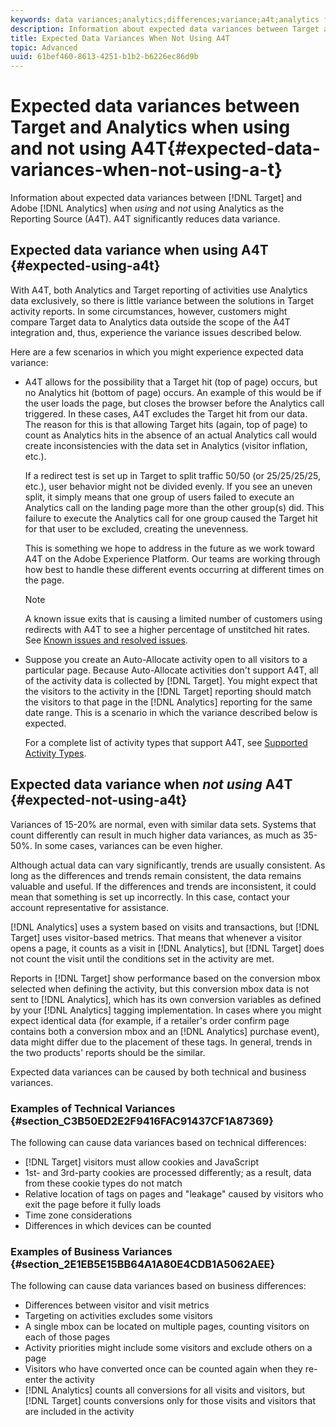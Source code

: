 ```yaml
---
keywords: data variances;analytics;differences;variance;a4t;analytics for target;analytics as the reporting source;discrepancies;discrepancy
description: Information about expected data variances between Target and Adobe Analytics when not using Analytics as the Reporting Source (A4T), which eliminates data variance altogether.
title: Expected Data Variances When Not Using A4T
topic: Advanced
uuid: 61bef460-8613-4251-b1b2-b6226ec86d9b
---
```


# Expected data variances between Target and Analytics when using and not using A4T{#expected-data-variances-when-not-using-a-t}

Information about expected data variances between [!DNL Target] and Adobe [!DNL Analytics] when *using* and *not* using Analytics as the Reporting Source (A4T). A4T significantly reduces data variance.

## Expected data variance when using A4T {#expected-using-a4t}

With A4T, both Analytics and Target reporting of activities use Analytics data exclusively, so there is little variance between the solutions in Target activity reports. In some circumstances, however, customers might compare Target data to Analytics data outside the scope of the A4T integration and, thus, experience the variance issues described below.

Here are a few scenarios in which you might experience expected data variance: 

* A4T allows for the possibility that a Target hit (top of page) occurs, but no Analytics hit (bottom of page) occurs. An example of this would be if the user loads the page, but closes the browser before the Analytics call triggered. In these cases, A4T excludes the Target hit from our data. The reason for this is that allowing Target hits (again, top of page) to count as Analytics hits in the absence of an actual Analytics call would create inconsistencies with the data set in Analytics (visitor inflation, etc.).

  If a redirect test is set up in Target to split traffic 50/50 (or 25/25/25/25, etc.), user behavior might not be divided evenly. If you see an uneven split, it simply means that one group of users failed to execute an Analytics call on the landing page more than the other group(s) did. This failure to execute the Analytics call for one group caused the Target hit for that user to be excluded, creating the unevenness.

  This is something we hope to address in the future as we work toward A4T on the Adobe Experience Platform. Our teams are working through how best to handle these different events occurring at different times on the page.

  >[!NOTE]
  >
  >A known issue exits that is causing a limited number of customers using redirects with A4T to see a higher percentage of unstitched hit rates. See [Known issues and resolved issues](/help/r-release-notes/known-issues-resolved-issues.md#redirect).

* Suppose you create an Auto-Allocate activity open to all visitors to a particular page. Because Auto-Allocate activities don't support A4T, all of the activity data is collected by [!DNL Target]. You might expect that the visitors to the activity in the [!DNL Target] reporting should match the visitors to that page in the [!DNL Analytics] reporting for the same date range. This is a scenario in which the variance described below is expected.

  For a complete list of activity types that support A4T, see [Supported Activity Types](../../c-integrating-target-with-mac/a4t/a4t.md#section_F487896214BF4803AF78C552EF1669AA).

## Expected data variance when *not using* A4T {#expected-not-using-a4t}

Variances of 15-20% are normal, even with similar data sets. Systems that count differently can result in much higher data variances, as much as 35-50%. In some cases, variances can be even higher.

Although actual data can vary significantly, trends are usually consistent. As long as the differences and trends remain consistent, the data remains valuable and useful. If the differences and trends are inconsistent, it could mean that something is set up incorrectly. In this case, contact your account representative for assistance.

[!DNL Analytics] uses a system based on visits and transactions, but [!DNL Target] uses visitor-based metrics. That means that whenever a visitor opens a page, it counts as a visit in [!DNL Analytics], but [!DNL Target] does not count the visit until the conditions set in the activity are met.

Reports in [!DNL Target] show performance based on the conversion mbox selected when defining the activity, but this conversion mbox data is not sent to [!DNL Analytics], which has its own conversion variables as defined by your [!DNL Analytics] tagging implementation. In cases where you might expect identical data (for example, if a retailer's order confirm page contains both a conversion mbox and an [!DNL Analytics] purchase event), data might differ due to the placement of these tags. In general, trends in the two products' reports should be the similar.

Expected data variances can be caused by both technical and business variances.

### Examples of Technical Variances {#section_C3B50ED2E2F9416FAC91437CF1A87369}

The following can cause data variances based on technical differences:

* [!DNL Target] visitors must allow cookies and JavaScript 
* 1st- and 3rd-party cookies are processed differently; as a result, data from these cookie types do not match 
* Relative location of tags on pages and "leakage" caused by visitors who exit the page before it fully loads 
* Time zone considerations 
* Differences in which devices can be counted

### Examples of Business Variances {#section_2E1EB5E15BB64A1A80E4CDB1A5062AEE}

The following can cause data variances based on business differences:

* Differences between visitor and visit metrics 
* Targeting on activities excludes some visitors 
* A single mbox can be located on multiple pages, counting visitors on each of those pages 
* Activity priorities might include some visitors and exclude others on a page 
* Visitors who have converted once can be counted again when they re-enter the activity 
* [!DNL Analytics] counts all conversions for all visits and visitors, but [!DNL Target] counts conversions only for those visits and visitors that are included in the activity